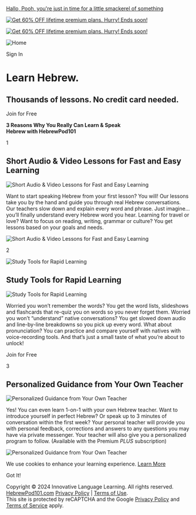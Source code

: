 [Hallo, Pooh, you're just in time for a little smackerel of something](https://www.hebrewpod101.com/honeypot-do-not-follow)

[![Get 60% OFF lifetime premium plans. Hurry! Ends soon!](https://cdn.innovativelanguage.com/sns/em/2024/December/Countdown/HP/Deal3/homepage_web-banner_hebrew.png)](https://www.hebrewpod101.com/holiday/?src=banner_hp)

[![Get 60% OFF lifetime premium plans. Hurry! Ends soon!](https://cdn.innovativelanguage.com/sns/em/2024/December/Countdown/HP/Deal3/homepage_mob-banner.gif)](https://www.hebrewpod101.com/holiday/?src=mbanner_hp)

![Home](/static/images/hebrewpod101/splash/logo-desktop-transparent.svg)

Sign In

**Learn Hebrew.**
=================

Thousands of lessons. No credit card needed.
--------------------------------------------

Join for Free

**3 Reasons Why You Really Can Learn & Speak  
Hebrew with HebrewPod101**

1

Short Audio & Video Lessons for Fast and Easy Learning
------------------------------------------------------

![Short Audio & Video Lessons for Fast and Easy Learning](https://cdn.innovativelanguage.com/hebrewpod101/static/images/google_landing_page/library_Hebrew.png)

Want to start speaking Hebrew from your first lesson? You will! Our lessons take you by the hand and guide you through real Hebrew conversations. Our teachers slow down and explain every word and phrase. Just imagine... you’ll finally understand every Hebrew word you hear. Learning for travel or love? Want to focus on reading, writing, grammar or culture? You get lessons based on your goals and needs.

![Short Audio & Video Lessons for Fast and Easy Learning](https://cdn.innovativelanguage.com/hebrewpod101/static/images/google_landing_page/library_Hebrew.png)

2

![Study Tools for Rapid Learning](https://cdn.innovativelanguage.com/hebrewpod101/static/images/google_landing_page/tools_Hebrew.png)

Study Tools for Rapid Learning
------------------------------

![Study Tools for Rapid Learning](https://cdn.innovativelanguage.com/hebrewpod101/static/images/google_landing_page/tools_Hebrew.png)

Worried you won’t remember the words? You get the word lists, slideshows and flashcards that re-quiz you on words so you never forget them. Worried you won’t “understand” native conversations? You get slowed down audio and line-by-line breakdowns so you pick up every word. What about pronunciation? You can practice and compare yourself with natives with voice-recording tools. And that’s just a small taste of what you’re about to unlock!

Join for Free

3

Personalized Guidance from Your Own Teacher
-------------------------------------------

![Personalized Guidance from Your Own Teacher](https://cdn.innovativelanguage.com/hebrewpod101/static/images/google_landing_page/teacher_Hebrew.png)

Yes! You can even learn 1-on-1 with your own Hebrew teacher. Want to introduce yourself in perfect Hebrew? Or speak up to 3 minutes of conversation within the first week? Your personal teacher will provide you with personal feedback, corrections and answers to any questions you may have via private messenger. Your teacher will also give you a personalized program to follow. (Available with the Premium _PLUS_ subscription)

![Personalized Guidance from Your Own Teacher](https://cdn.innovativelanguage.com/hebrewpod101/static/images/google_landing_page/teacher_Hebrew.png)

We use cookies to enhance your learning experience. [Learn More](#privacy_policy)

Got It!

Copyright © 2024 Innovative Language Learning. All rights reserved. [HebrewPod101.com](https://www.hebrewpod101.com/index.php "learn Hebrew") [Privacy Policy](#privacy_policy) | [Terms of Use](#terms_of_use).  
This site is protected by reCAPTCHA and the Google [Privacy Policy](https://policies.google.com/privacy) and [Terms of Service](https://policies.google.com/terms) apply.
